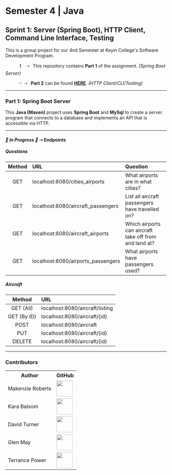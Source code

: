 # Semester 4 | Java

## **Sprint 1: Server (Spring Boot), HTTP Client, Command Line Interface, Testing**

This is a group project for our 4nd Semester at Keyin College's Software Development Program.

⠀⠀⠀⠀ ❗ ⠀➝⠀This repository contains **Part 1** of the assignment. *(Spring Boot Server)*

⠀⠀⠀⠀☞ ➝⠀**Part 2** can be found [**HERE**](https://github.com/KeyinTeamAwesome/Sem4_Sprint1_Part2). *(HTTP Client/CLI/Testing)*

---

### **Part 1:** Spring Boot Server

This **Java (Maven)** project uses **Spring Boot** and **MySql** to create a server program that connects to a database and implements an API that is accessible via HTTP.

---

#### ***🚧 In Progress 🚧* ➝ Endpoints**

##### **Questions**

| Method      | URL                                 | Question                                               |
| :---------: | :---------------------------------- | :----------------------------------------------------- |
|     GET     | localhost:8080/cities_airports      | What airports are in what cities?                      |
|     GET     | localhost:8080/aircraft_passengers  | List all aircraft passengers have travelled on?        |
|     GET     | localhost:8080/aircraft_airports    | Which airports can aircraft take off from and land at? |
|     GET     | localhost:8080/airports_passengers  | What airports have passengers used?                    |

##### **Aircraft**

| Method      | URL                                 |
| :---------: | :---------------------------------- |
|  GET (All)  | localhost:8080/aircraft/listing     |
| GET (By ID) | localhost:8080/aircraft/{id}        |
|     POST    | localhost:8080/aircraft             |
|     PUT     | localhost:8080/aircraft/{id}        |
|    DELETE   | localhost:8080/aircraft/{id}        |

---

### Contributors

<table>
  <tr>
    <th>Author</th>
    <th>GitHub</th>
  </tr>
  <tr>
    <td>Makenzie Roberts</td>
    <td>
      <a href="https://github.com/MakenzieRoberts"><img height="50px" src="https://avatars.githubusercontent.com/u/100213075?v=4"></a>
    </td>
  </tr> 
  <tr>
    <td>Kara Balsom</td>
    <td>
      <a href="https://github.com/kbalsom"><img height="50px" src="https://avatars.githubusercontent.com/u/100210446?v=4"></a>
    </td>
  </tr>
  <tr>
    <td>David Turner</td>
    <td>
      <a href="https://github.com/DeToxFox"><img height="50px" src="https://avatars.githubusercontent.com/u/95373983?v=4"></a>
    </td>
  </tr>
      <td>Glen May</td>
    <td>
      <a href="https://github.com/ellis0n"><img height="50px" src="https://avatars.githubusercontent.com/u/100211236?v=4"></a>
    </td>
  </tr>
    </tr>
      <td>Terrance Power</td>
    <td>
      <a href="https://github.com/Tpower16"><img height="50px" src="https://avatars.githubusercontent.com/u/100700181?v=4"></a>
    </td>
  </tr>

</table>
